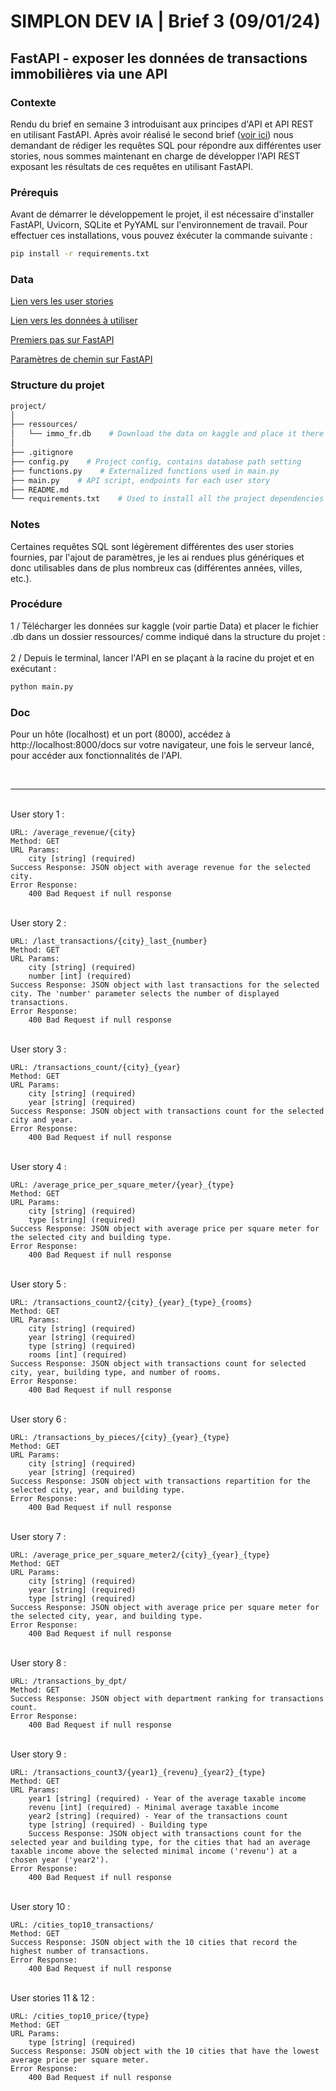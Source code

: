 # SIMPLON DEV IA | Brief 3 (09/01/24)

## FastAPI - exposer les données de transactions immobilières via une API

### Contexte

Rendu du brief en semaine 3 introduisant aux principes d'API et API REST en utilisant FastAPI. Après avoir réalisé le second brief ([voir ici](https://github.com/Sandalcho7/simplon_brief02)) nous demandant de rédiger les requêtes SQL pour répondre aux différentes user stories, nous sommes maintenant en charge de développer l'API REST exposant les résultats de ces requêtes en utilisant FastAPI.

### Prérequis

Avant de démarrer le développement le projet, il est nécessaire d'installer FastAPI, Uvicorn, SQLite et PyYAML sur l'environnement de travail. Pour effectuer ces installations, vous pouvez éxécuter la commande suivante :
```bash
pip install -r requirements.txt
```

### Data

[Lien vers les user stories](https://docs.google.com/spreadsheets/d/110DFqhV0eNhR1mzBkRR5DD6Aey-lgXuTlf3VeSzWD58/edit#gid=0)

[Lien vers les données à utiliser](https://www.kaggle.com/datasets/benoitfavier/immobilier-france/data)

[Premiers pas sur FastAPI](https://fastapi.tiangolo.com/fr/tutorial/first-steps/)

[Paramètres de chemin sur FastAPI](https://fastapi.tiangolo.com/fr/tutorial/path-params/)

### Structure du projet

```bash
project/
│
├── ressources/
│   └── immo_fr.db    # Download the data on kaggle and place it there or change path in config.py
│
├── .gitignore
├── config.py    # Project config, contains database path setting
├── functions.py    # Externalized functions used in main.py
├── main.py    # API script, endpoints for each user story
├── README.md
└── requirements.txt    # Used to install all the project dependencies
```

### Notes

Certaines requêtes SQL sont légèrement différentes des user stories fournies, par l'ajout de paramètres, je les ai rendues plus génériques et donc utilisables dans de plus nombreux cas (différentes années, villes, etc.).

### Procédure

1 / Télécharger les données sur kaggle (voir partie Data) et placer le fichier .db dans un dossier ressources/ comme indiqué dans la structure du projet :
<br><br>
2 / Depuis le terminal, lancer l'API en se plaçant à la racine du projet et en exécutant :
```bash
python main.py
```

### Doc

Pour un hôte (localhost) et un port (8000), accédez à http://localhost:8000/docs sur votre navigateur, une fois le serveur lancé, pour accéder aux fonctionnalités de l'API.

<br><hr>

<br>User story 1 :

    URL: /average_revenue/{city}
    Method: GET
    URL Params:
        city [string] (required)
    Success Response: JSON object with average revenue for the selected city.
    Error Response:
        400 Bad Request if null response

<br>User story 2 :

    URL: /last_transactions/{city}_last_{number}
    Method: GET
    URL Params:
        city [string] (required)
        number [int] (required)
    Success Response: JSON object with last transactions for the selected city. The 'number' parameter selects the number of displayed transactions.
    Error Response:
        400 Bad Request if null response

<br>User story 3 :

    URL: /transactions_count/{city}_{year}
    Method: GET
    URL Params:
        city [string] (required)
        year [string] (required)
    Success Response: JSON object with transactions count for the selected city and year.
    Error Response:
        400 Bad Request if null response

<br>User story 4 :

    URL: /average_price_per_square_meter/{year}_{type}
    Method: GET
    URL Params:
        city [string] (required)
        type [string] (required)
    Success Response: JSON object with average price per square meter for the selected city and building type.
    Error Response:
        400 Bad Request if null response

<br>User story 5 :

    URL: /transactions_count2/{city}_{year}_{type}_{rooms}
    Method: GET
    URL Params:
        city [string] (required)
        year [string] (required)
        type [string] (required)
        rooms [int] (required)
    Success Response: JSON object with transactions count for selected city, year, building type, and number of rooms.
    Error Response:
        400 Bad Request if null response

<br>User story 6 :

    URL: /transactions_by_pieces/{city}_{year}_{type}
    Method: GET
    URL Params:
        city [string] (required)
        year [string] (required)
    Success Response: JSON object with transactions repartition for the selected city, year, and building type.
    Error Response:
        400 Bad Request if null response

<br>User story 7 :

    URL: /average_price_per_square_meter2/{city}_{year}_{type}
    Method: GET
    URL Params:
        city [string] (required)
        year [string] (required)
        type [string] (required)
    Success Response: JSON object with average price per square meter for the selected city, year, and building type.
    Error Response:
        400 Bad Request if null response

<br>User story 8 :

    URL: /transactions_by_dpt/
    Method: GET
    Success Response: JSON object with department ranking for transactions count.
    Error Response:
        400 Bad Request if null response

<br>User story 9 :

    URL: /transactions_count3/{year1}_{revenu}_{year2}_{type}
    Method: GET
    URL Params:
        year1 [string] (required) - Year of the average taxable income
        revenu [int] (required) - Minimal average taxable income
        year2 [string] (required) - Year of the transactions count
        type [string] (required) - Building type
        Success Response: JSON object with transactions count for the selected year and building type, for the cities that had an average taxable income above the selected minimal income ('revenu') at a chosen year ('year2').
    Error Response:
        400 Bad Request if null response

<br>User story 10 :

    URL: /cities_top10_transactions/
    Method: GET
    Success Response: JSON object with the 10 cities that record the highest number of transactions.
    Error Response:
        400 Bad Request if null response

<br>User stories 11 & 12 :

    URL: /cities_top10_price/{type}
    Method: GET
    URL Params:
        type [string] (required)
    Success Response: JSON object with the 10 cities that have the lowest average price per square meter.
    Error Response:
        400 Bad Request if null response
